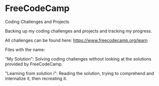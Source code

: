 # FreeCodeCamp
Coding Challenges and Projects

Backing up my coding challenges and projects and tracking my progress.

All challenges can be found here:
https://www.freecodecamp.org/learn


Files with the name:

"My Solution": Solving coding challenges without looking at the solutions provided by FreeCodeCamp.

"Learning from solution i": Reading the solution, trying to comprehend and internalize it, then recreating it. 
